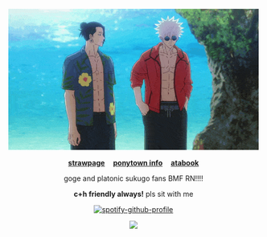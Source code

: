 <p align="center"><img src=https://github.com/zyvism/weepwop/blob/main/gogemybeloved.gif>
  
<p align="center"><b><a href="https://seamsquire.straw.page">strawpage</a> ‎ ‎‎ ‎‎ ‎‎ <a href="https://rentry.co/gonatsuu">ponytown info</a> ‎ ‎‎ ‎‎ ‎‎ <a href="https://getou.atabook.org">atabook</a></b>
<p align="center"> goge and platonic sukugo fans BMF RN!!!!
<p align="center"><b>c+h friendly always!</b> pls sit with me
<div align="center"> 

[![spotify-github-profile](https://spotify-github-profile.kittinanx.com/api/view?uid=252hl5un6vede7zfg68sn7jbd&cover_image=true&theme=natemoo-re&show_offline=false&background_color=121212&interchange=true&bar_color=7f7c92&bar_color_cover=false)](https://github.com/kittinan/spotify-github-profile)

<p align="center"><img src=https://github.com/zyvism/weepwop/blob/main/platonicsukugomybeloved.gif>
